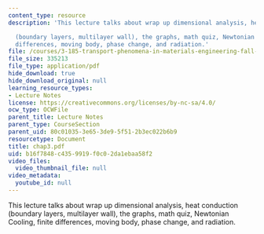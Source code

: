 ```yaml
---
content_type: resource
description: 'This lecture talks about wrap up dimensional analysis, heat conduction

  (boundary layers, multilayer wall), the graphs, math quiz, Newtonian Cooling, finite
  differences, moving body, phase change, and radiation.'
file: /courses/3-185-transport-phenomena-in-materials-engineering-fall-2003/b16f7848c4359919f0c02da1ebaa58f2_chap3.pdf
file_size: 335213
file_type: application/pdf
hide_download: true
hide_download_original: null
learning_resource_types:
- Lecture Notes
license: https://creativecommons.org/licenses/by-nc-sa/4.0/
ocw_type: OCWFile
parent_title: Lecture Notes
parent_type: CourseSection
parent_uid: 80c01035-3e65-3de9-5f51-2b3ec022b6b9
resourcetype: Document
title: chap3.pdf
uid: b16f7848-c435-9919-f0c0-2da1ebaa58f2
video_files:
  video_thumbnail_file: null
video_metadata:
  youtube_id: null
---
```

This lecture talks about wrap up dimensional analysis, heat conduction
(boundary layers, multilayer wall), the graphs, math quiz, Newtonian Cooling, finite differences, moving body, phase change, and radiation.